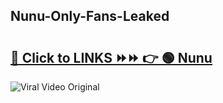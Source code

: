 
 ## Nunu-Only-Fans-Leaked

# <h2><a href="https://clipsfans.com/Nunu&ref=git">🔗 Click to LINKS ⏩⏩ 👉 🟢 Nunu </a></h2>

<a href="https://clipsfans.com/Nunu&ref=git" rel="nofollow" data-target="animated-image.originalLink"><img src="https://i.ibb.co.com/xMMVF88/686577567.gif" alt="Viral Video Original" style="max-width: 100%; display: inline-block;" data-target="animated-image.originalImage"></a>
